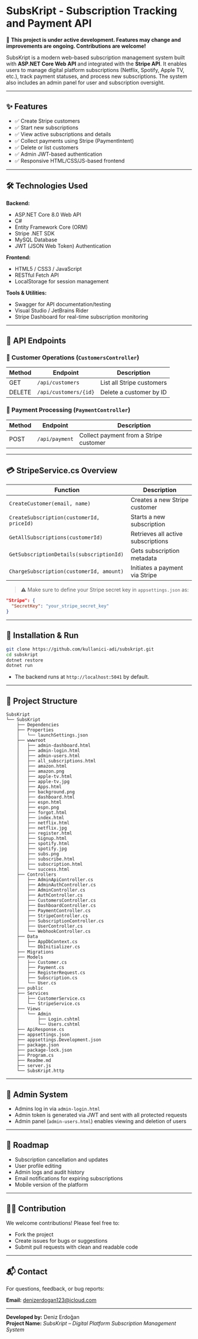 # SubsKript - Subscription Tracking and Payment API

🚧 **This project is under active development. Features may change and improvements are ongoing. Contributions are welcome!**

SubsKript is a modern web-based subscription management system built with **ASP.NET Core Web API** and integrated with the **Stripe API**. It enables users to manage digital platform subscriptions (Netflix, Spotify, Apple TV, etc.), track payment statuses, and process new subscriptions. The system also includes an admin panel for user and subscription oversight.

---

## ✨ Features

- ✅ Create Stripe customers
- ✅ Start new subscriptions
- ✅ View active subscriptions and details
- ✅ Collect payments using Stripe (PaymentIntent)
- ✅ Delete or list customers
- ✅ Admin JWT-based authentication
- ✅ Responsive HTML/CSS/JS-based frontend

---

## 🛠️ Technologies Used

**Backend:**
- ASP.NET Core 8.0 Web API
- C#
- Entity Framework Core (ORM)
- Stripe .NET SDK
- MySQL Database
- JWT (JSON Web Token) Authentication

**Frontend:**
- HTML5 / CSS3 / JavaScript
- RESTful Fetch API
- LocalStorage for session management

**Tools & Utilities:**
- Swagger for API documentation/testing
- Visual Studio / JetBrains Rider
- Stripe Dashboard for real-time subscription monitoring

---

## 📡 API Endpoints

### 🔹 Customer Operations (`CustomersController`)

| Method | Endpoint                | Description                  |
|--------|--------------------------|------------------------------|
| GET    | `/api/customers`         | List all Stripe customers    |
| DELETE | `/api/customers/{id}`    | Delete a customer by ID      |

### 🔹 Payment Processing (`PaymentController`)

| Method | Endpoint           | Description                            |
|--------|--------------------|----------------------------------------|
| POST   | `/api/payment`     | Collect payment from a Stripe customer |

---

## 💳 StripeService.cs Overview

| Function                              | Description                              |
|---------------------------------------|------------------------------------------|
| `CreateCustomer(email, name)`         | Creates a new Stripe customer            |
| `CreateSubscription(customerId, priceId)` | Starts a new subscription              |
| `GetAllSubscriptions(customerId)`     | Retrieves all active subscriptions       |
| `GetSubscriptionDetails(subscriptionId)` | Gets subscription metadata             |
| `ChargeSubscription(customerId, amount)` | Initiates a payment via Stripe        |

> ⚠️ Make sure to define your Stripe secret key in `appsettings.json` as:
```json
"Stripe": {
  "SecretKey": "your_stripe_secret_key"
}
```

---

## 🔧 Installation & Run

```bash
git clone https://github.com/kullanici-adi/subskript.git
cd subskript
dotnet restore
dotnet run
```

- The backend runs at `http://localhost:5041` by default.

---

## 📁 Project Structure

```
SubsKript
└── SubsKript
    ├── Dependencies
    ├── Properties
    │   └── launchSettings.json
    ├── wwwroot
    │   ├── admin-dashboard.html
    │   ├── admin-login.html
    │   ├── admin-users.html
    │   ├── all_subscriptions.html
    │   ├── amazon.html
    │   ├── amazon.png
    │   ├── apple-tv.html
    │   ├── apple-tv.jpg
    │   ├── Apps.html
    │   ├── background.png
    │   ├── dashboard.html
    │   ├── espn.html
    │   ├── espn.png
    │   ├── forgot.html
    │   ├── index.html
    │   ├── netflix.html
    │   ├── netflix.jpg
    │   ├── register.html
    │   ├── Signup.html
    │   ├── spotify.html
    │   ├── spotify.jpg
    │   ├── subs.png
    │   ├── subscribe.html
    │   ├── subscription.html
    │   └── success.html
    ├── Controllers
    │   ├── AdminApiController.cs
    │   ├── AdminAuthController.cs
    │   ├── AdminController.cs
    │   ├── AuthController.cs
    │   ├── CustomersController.cs
    │   ├── DashboardController.cs
    │   ├── PaymentController.cs
    │   ├── StripeController.cs
    │   ├── SubscriptionController.cs
    │   ├── UserController.cs
    │   └── WebhookController.cs
    ├── Data
    │   ├── AppDbContext.cs
    │   └── DbInitializer.cs
    ├── Migrations
    ├── Models
    │   ├── Customer.cs
    │   ├── Payment.cs
    │   ├── RegisterRequest.cs
    │   ├── Subscription.cs
    │   └── User.cs
    ├── public
    ├── Services
    │   ├── CustomerService.cs
    │   └── StripeService.cs
    ├── Views
    │   └── Admin
    │       ├── Login.cshtml
    │       └── Users.cshtml
    ├── ApiResponse.cs
    ├── appsettings.json
    ├── appsettings.Development.json
    ├── package.json
    ├── package-lock.json
    ├── Program.cs
    ├── Readme.md
    ├── server.js
    └── SubsKript.http
```

---

## 🔐 Admin System

- Admins log in via `admin-login.html`
- Admin token is generated via JWT and sent with all protected requests
- Admin panel (`admin-users.html`) enables viewing and deletion of users

---

## 🚀 Roadmap

- Subscription cancellation and updates
- User profile editing
- Admin logs and audit history
- Email notifications for expiring subscriptions
- Mobile version of the platform

---

## 👨‍💻 Contribution

We welcome contributions! Please feel free to:
- Fork the project
- Create issues for bugs or suggestions
- Submit pull requests with clean and readable code

---

## 📬 Contact

For questions, feedback, or bug reports:

**Email:** [denizerdogan123@icloud.com](mailto:denizerdogan123@icloud.com)

---

**Developed by:** Deniz Erdoğan  
**Project Name:** *SubsKript – Digital Platform Subscription Management System*